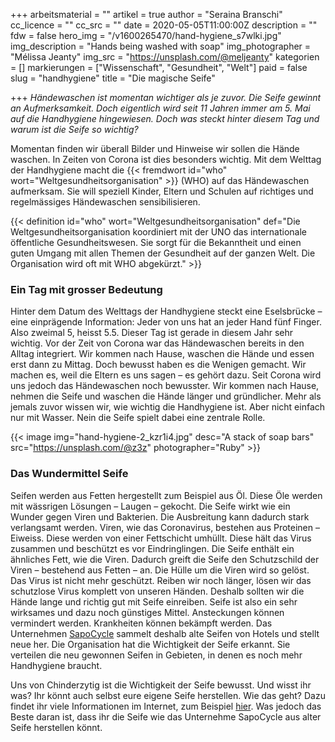+++
arbeitsmaterial = ""
artikel = true
author = "Seraina Branschi"
cc_licence = ""
cc_src = ""
date = 2020-05-05T11:00:00Z
description = ""
fdw = false
hero_img = "/v1600265470/hand-hygiene_s7wlki.jpg"
img_description = "Hands being washed with soap"
img_photographer = "Mélissa Jeanty"
img_src = "https://unsplash.com/@meljeanty"
kategorien = []
markierungen = ["Wissenschaft", "Gesundheit", "Welt"]
paid = false
slug = "handhygiene"
title = "Die magische Seife"

+++
_Händewaschen ist momentan wichtiger als je zuvor. Die Seife gewinnt an Aufmerksamkeit. Doch eigentlich wird seit 11 Jahren immer am 5. Mai auf die Handhygiene hingewiesen. Doch was steckt hinter diesem Tag und warum ist die Seife so wichtig?_

Momentan finden wir überall Bilder und Hinweise wir sollen die Hände waschen. In Zeiten von Corona ist dies besonders wichtig. Mit dem Welttag der Handhygiene macht die {{< fremdwort id="who" wort="Weltgesundheitsorganisation" >}} (WHO) auf das Händewaschen aufmerksam. Sie will speziell Kinder, Eltern und Schulen auf richtiges und regelmässiges Händewaschen sensibilisieren.

​{{< definition id="who" wort="Weltgesundheitsorganisation" def="Die Weltgesundheitsorganisation koordiniert mit der UNO das internationale öffentliche Gesundheitswesen. Sie sorgt für die Bekanntheit und einen guten Umgang mit allen Themen der Gesundheit auf der ganzen Welt. Die Organisation wird oft mit WHO abgekürzt." >}}

### Ein Tag mit grosser Bedeutung

Hinter dem Datum des Welttags der Handhygiene steckt eine Eselsbrücke – eine einprägende Information: Jeder von uns hat an jeder Hand fünf Finger. Also zweimal 5, heisst 5.5. Dieser Tag ist gerade in diesem Jahr sehr wichtig. Vor der Zeit von Corona war das Händewaschen bereits in den Alltag integriert. Wir kommen nach Hause, waschen die Hände und essen erst dann zu Mittag. Doch bewusst haben es die Wenigen gemacht. Wir machen es, weil die Eltern es uns sagen – es gehört dazu. Seit Corona wird uns jedoch das Händewaschen noch bewusster. Wir kommen nach Hause, nehmen die Seife und waschen die Hände länger und gründlicher. Mehr als jemals zuvor wissen wir, wie wichtig die Handhygiene ist. Aber nicht einfach nur mit Wasser. Nein die Seife spielt dabei eine zentrale Rolle.

{{< image img="hand-hygiene-2_kzr1i4.jpg" desc="A stack of soap bars" src="https://unsplash.com/@z3z" photographer="Ruby" >}}

### Das Wundermittel Seife

Seifen werden aus Fetten hergestellt zum Beispiel aus Öl. Diese Öle werden mit wässrigen Lösungen – Laugen – gekocht. Die Seife wirkt wie ein Wunder gegen Viren und Bakterien. Die Ausbreitung kann dadurch stark verlangsamt werden. Viren, wie das Coronavirus, bestehen aus Proteinen – Eiweiss. Diese werden von einer Fettschicht umhüllt. Diese hält das Virus zusammen und beschützt es vor Eindringlingen. Die Seife enthält ein ähnliches Fett, wie die Viren. Dadurch greift die Seife den Schutzschild der Viren – bestehend aus Fetten – an. Die Hülle um die Viren wird so gelöst. Das Virus ist nicht mehr geschützt. Reiben wir noch länger, lösen wir das schutzlose Virus komplett von unseren Händen. Deshalb sollten wir die Hände lange und richtig gut mit Seife einreiben. Seife ist also ein sehr wirksames und dazu noch günstiges Mittel. Ansteckungen können vermindert werden. Krankheiten können bekämpft werden. Das Unternehmen [SapoCycle](https://sapocycle.org/de/) sammelt deshalb alte Seifen von Hotels und stellt neue her. Die Organisation hat die Wichtigkeit der Seife erkannt. Sie verteilen die neu gewonnen Seifen in Gebieten, in denen es noch mehr Handhygiene braucht.

Uns von Chinderzytig ist die Wichtigkeit der Seife bewusst. Und wisst ihr was? Ihr könnt auch selbst eure eigene Seife herstellen. Wie das geht? Dazu findet ihr viele Informationen im Internet, zum Beispiel [hier](https://praxistipps.focus.de/seife-mit-kindern-selber-machen-eine-bastelanleitung_99487). Was jedoch das Beste daran ist, dass ihr die Seife wie das Unternehme SapoCycle aus alter Seife herstellen könnt.
